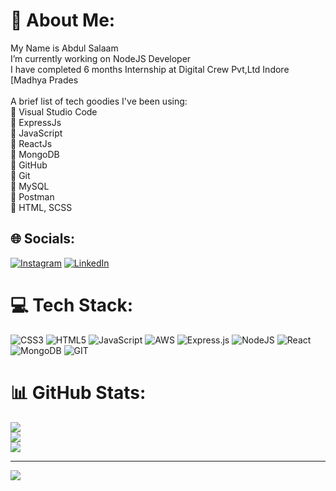 # 💫 About Me:
My Name is Abdul Salaam<br>I’m currently working on NodeJS Developer<br>I have completed 6 months Internship at Digital Crew Pvt,Ltd Indore [Madhya Prades<br><br>A brief list of tech goodies I've been using:<br> 🚀 Visual Studio Code <br> 🚀 ExpressJs <br> 🚀 JavaScript <br> 🚀 ReactJs <br> 🚀 MongoDB <br> 🚀 GitHub <br> 🚀 Git <br> 🚀 MySQL<br> 🚀 Postman<br> 🚀 HTML, SCSS


## 🌐 Socials:
[![Instagram](https://img.shields.io/badge/Instagram-%23E4405F.svg?logo=Instagram&logoColor=white)](https://instagram.com/abdul.salaam786) [![LinkedIn](https://img.shields.io/badge/LinkedIn-%230077B5.svg?logo=linkedin&logoColor=white)](https://linkedin.com/in/https://www.linkedin.com/in/abdul-salaam/) 

# 💻 Tech Stack:
![CSS3](https://img.shields.io/badge/css3-%231572B6.svg?style=for-the-badge&logo=css3&logoColor=white) ![HTML5](https://img.shields.io/badge/html5-%23E34F26.svg?style=for-the-badge&logo=html5&logoColor=white) ![JavaScript](https://img.shields.io/badge/javascript-%23323330.svg?style=for-the-badge&logo=javascript&logoColor=%23F7DF1E) ![AWS](https://img.shields.io/badge/AWS-%23FF9900.svg?style=for-the-badge&logo=amazon-aws&logoColor=white) ![Express.js](https://img.shields.io/badge/express.js-%23404d59.svg?style=for-the-badge&logo=express&logoColor=%2361DAFB) ![NodeJS](https://img.shields.io/badge/node.js-6DA55F?style=for-the-badge&logo=node.js&logoColor=white) ![React](https://img.shields.io/badge/react-%2320232a.svg?style=for-the-badge&logo=react&logoColor=%2361DAFB) ![MongoDB](https://img.shields.io/badge/MongoDB-%234ea94b.svg?style=for-the-badge&logo=mongodb&logoColor=white) ![GIT](https://img.shields.io/badge/Git-fc6d26?style=for-the-badge&logo=git&logoColor=white)
# 📊 GitHub Stats:
![](https://github-readme-stats.vercel.app/api?username=abdulsalaam786&theme=dark&hide_border=false&include_all_commits=true&count_private=false)<br/>
![](https://github-readme-streak-stats.herokuapp.com/?user=abdulsalaam786&theme=dark&hide_border=false)<br/>
![](https://github-readme-stats.vercel.app/api/top-langs/?username=abdulsalaam786&theme=dark&hide_border=false&include_all_commits=true&count_private=false&layout=compact)

---
[![](https://visitcount.itsvg.in/api?id=abdulsalaam786&icon=0&color=0)](https://visitcount.itsvg.in)

<!-- Proudly created with GPRM ( https://gprm.itsvg.in ) -->
